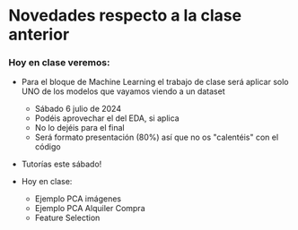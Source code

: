 # Novedades respecto a la clase anterior



### Hoy en clase veremos:

* Para el bloque de Machine Learning el trabajo de clase será aplicar solo UNO de los modelos que vayamos viendo a un dataset
  * Sábado 6 julio de 2024
  * Podéis aprovechar el del EDA, si aplica
  * No lo dejéis para el final
  * Será formato presentación (80%) así que no os "calentéis" con el código

* Tutorías este sábado!

* Hoy en clase: 
  * Ejemplo PCA imágenes
  * Ejemplo PCA Alquiler Compra 
  * Feature Selection